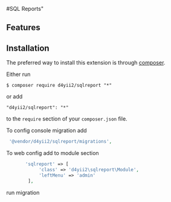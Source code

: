 #SQL Reports"

## Features


## Installation

The preferred way to install this extension is through [composer](http://getcomposer.org/download/).

Either run

```
$ composer require d4yii2/sqlreport "*"
```

or add

```
"d4yii2/sqlreport": "*"
```

to the `require` section of your `composer.json` file.

To config console migration add 
```php
 '@vendor/d4yii2/sqlreport/migrations',
 ```

To web config add to module section
```php
       'sqlreport' => [
            'class' => 'd4yii2\sqlreport\Module',
            'leftMenu' => 'admin'
        ], 
 ```
run migration


